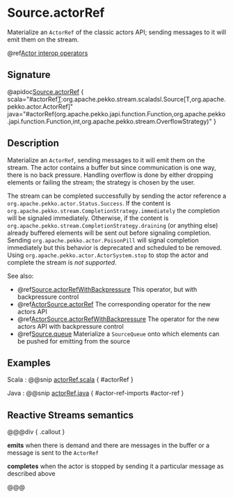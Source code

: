 # Source.actorRef

Materialize an `ActorRef` of the classic actors API; sending messages to it will emit them on the stream.

@ref[Actor interop operators](../index.md#actor-interop-operators)

## Signature

@apidoc[Source.actorRef](Source$) { scala="#actorRef[T](completionMatcher:PartialFunction[Any,org.apache.pekko.stream.CompletionStrategy],failureMatcher:PartialFunction[Any,Throwable],bufferSize:Int,overflowStrategy:org.apache.pekko.stream.OverflowStrategy):org.apache.pekko.stream.scaladsl.Source[T,org.apache.pekko.actor.ActorRef]" java="#actorRef(org.apache.pekko.japi.function.Function,org.apache.pekko.japi.function.Function,int,org.apache.pekko.stream.OverflowStrategy)" }

## Description

Materialize an `ActorRef`, sending messages to it will emit them on the stream. The actor contains
a buffer but since communication is one way, there is no back pressure. Handling overflow is done by either dropping
elements or failing the stream; the strategy is chosen by the user.

The stream can be completed successfully by sending the actor reference a `org.apache.pekko.actor.Status.Success`.
If the content is `org.apache.pekko.stream.CompletionStrategy.immediately` the completion will be signaled immediately.
Otherwise, if the content is `org.apache.pekko.stream.CompletionStrategy.draining` (or anything else)
already buffered elements will be sent out before signaling completion.
Sending `org.apache.pekko.actor.PoisonPill` will signal completion immediately but this behavior is deprecated and scheduled to be removed.
Using `org.apache.pekko.actor.ActorSystem.stop` to stop the actor and complete the stream is *not supported*.

See also:

* @ref[Source.actorRefWithBackpressure](../Source/actorRefWithBackpressure.md) This operator, but with backpressure control
* @ref[ActorSource.actorRef](../ActorSource/actorRef.md) The corresponding operator for the new actors API
* @ref[ActorSource.actorRefWithBackpressure](../ActorSource/actorRefWithBackpressure.md) The operator for the new actors API with backpressure control
* @ref[Source.queue](../Source/queue.md) Materialize a `SourceQueue` onto which elements can be pushed for emitting from the source

## Examples

Scala
:  @@snip [actorRef.scala](/docs/src/test/scala/docs/stream/operators/SourceOperators.scala) { #actorRef }

Java
:  @@snip [actorRef.java](/docs/src/test/java/jdocs/stream/operators/SourceDocExamples.java) { #actor-ref-imports #actor-ref }

## Reactive Streams semantics

@@@div { .callout }

**emits** when there is demand and there are messages in the buffer or a message is sent to the `ActorRef`

**completes** when the actor is stopped by sending it a particular message as described above

@@@
